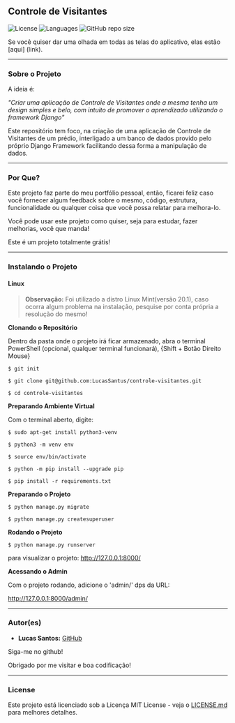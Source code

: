 ## Controle de Visitantes

![License](https://img.shields.io/github/license/LucasSantus/controle-visitantes)
![Languages](https://img.shields.io/github/languages/count/LucasSantus/controle-visitantes)
![GitHub repo size](https://img.shields.io/github/repo-size/LucasSantus/controle-visitantes)

Se você quiser dar uma olhada em todas as telas do aplicativo, elas estão [aqui] (link).

--------------------------------------------------------------------------------------

### Sobre o Projeto

A ideia é:

_"Criar uma aplicação de Controle de Visitantes onde a mesma tenha um design simples e belo, com intuito de promover o aprendizado utilizando o framework Django"_

Este repositório tem foco, na criação de uma aplicação de Controle de Visitantes de um prédio, interligado a um banco de dados provido pelo próprio Django Framework facilitando dessa forma a manipulação de dados.

--------------------------------------------------------------------------------------

### Por Que?

Este projeto faz parte do meu portfólio pessoal, então, ficarei feliz caso você fornecer algum feedback sobre o mesmo, código, estrutura, funcionalidade ou qualquer coisa que você possa relatar para melhora-lo.

Você pode usar este projeto como quiser, seja para estudar, fazer melhorias, você que manda!

Este é um projeto totalmente grátis!

--------------------------------------------------------------------------------------

### Instalando o Projeto

#### Linux

> **Observação:** Foi utilizado a distro Linux Mint(versão 20.1), caso ocorra algum problema na instalação, pesquise por conta própria a resolução do mesmo!

**Clonando o Repositório**

Dentro da pasta onde o projeto irá ficar armazenado, abra o terminal PowerShell (opcional, qualquer terminal funcionará), {Shift + Botão Direito Mouse}

```
$ git init

$ git clone git@github.com:LucasSantus/controle-visitantes.git

$ cd controle-visitantes
```

**Preparando Ambiente Virtual**

Com o terminal aberto, digite:

```
$ sudo apt-get install python3-venv

$ python3 -m venv env

$ source env/bin/activate

$ python -m pip install --upgrade pip

$ pip install -r requirements.txt
```

**Preparando o Projeto**

```
$ python manage.py migrate

$ python manage.py createsuperuser
```

**Rodando o Projeto**

```
$ python manage.py runserver
```

para visualizar o projeto: http://127.0.0.1:8000/

**Acessando o Admin**

Com o projeto rodando, adicione o 'admin/' dps da URL:

http://127.0.0.1:8000/admin/

--------------------------------------------------------------------------------------

### Autor(es)
 
- **Lucas Santos:** [GitHub](https://github.com/LucasSantus)
 
Siga-me no github!

Obrigado por me visitar e boa codificação!

--------------------------------------------------------------------------------------

### License

Este projeto está licenciado sob a Licença MIT License - veja o [LICENSE.md](https://github.com/LucasSantus/controle-visitantes/blob/master/LICENSE) para melhores detalhes.

